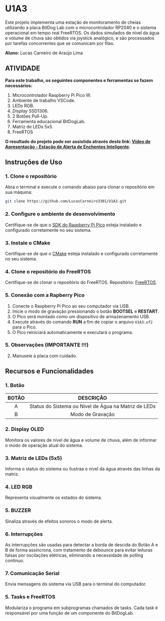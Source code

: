 # U1A3
Este projeto implementa uma estação de monitoramento de cheias utilizando a placa BitDog Lab com o microcontrolador RP2040 e o sistema operacional em tempo real FreeRTOS. Os dados simulados de nível da água e volume de chuva são obtidos via joystick analógico, e são processados por tarefas concorrentes que se comunicam por filas.

__Aluno:__
Lucas Carneiro de Araújo Lima

## ATIVIDADE 

__Para este trabalho, os seguintes componentes e ferramentas se fazem necessários:__
1) Microcontrolador Raspberry Pi Pico W.
2) Ambiente de trabalho VSCode.
3) LEDs RGB.
4) _Display_ SSD1306.
5) 2 Botões Pull-Up.
7) Ferramenta educacional BitDogLab.
8) Matriz de LEDs 5x5.
9) FreeRTOS

__O resultado do projeto pode ser assistido através deste link: [Vídeo de Apresentação - Estação de Alerta de Enchentes Inteligente](https://youtu.be/rIkyXRGFPso).__

## Instruções de Uso

### 1. Clone o repositório
Abra o terminal e execute o comando abaixo para clonar o repositório em sua máquina:
```bash
git clone https://github.com/LucasCarneiro3301/U1A3.git
```

### 2. Configure o ambiente de desenvolvimento
Certifique-se de que o [SDK do Raspberry Pi Pico](https://github.com/raspberrypi/pico-sdk) esteja instalado e configurado corretamente no seu sistema.

### 3. Instale o CMake
Certifique-se de que o [CMake](https://cmake.org/download/) esteja instalado e configurado corretamente no seu sistema.

### 4. Clone o repositório do FreeRTOS
Certifique-se de clonar o repositório do FreeRTOS. Repositório: [FreeRTOS](https://github.com/FreeRTOS/FreeRTOS-Kernel.git).

### 5. Conexão com a Rapberry Pico
1. Conecte o Raspberry Pi Pico ao seu computador via USB.
2. Inicie o modo de gravação pressionando o botão **BOOTSEL** e **RESTART**.
3. O Pico será montado como um dispositivo de armazenamento USB.
4. Execute através do comando **RUN** a fim de copiar o arquivo `U1A3.uf2` para o Pico.
5. O Pico reiniciará automaticamente e executará o programa.

### 5. Observações (IMPORTANTE !!!)
2. Manuseie a placa com cuidado.

## Recursos e Funcionalidades

### 1. Botão

| BOTÃO                            | DESCRIÇÃO                                     | 
|:----------------------------------:|:---------------------------------------------:|
| A                                  | Status do Sistema ou Nível de Água na Matriz de LEDs              | 
| B                                  | Modo de Gravação              | 

### 2. Display OLED
Monitora os valores de nível de água e volume de chuva, além de informar o modo de operação atual do sistema.

### 3. Matriz de LEDs (5x5)
Informa o status do sistema ou ilustraa o nível da água através das linhas da matriz.

### 4. LED RGB
Representa visualmente os estados do sistema.

### 5. BUZZER
Sinaliza através de efeitos sonoros o modo de alerta.

### 6. Interrupções
As interrupções são usadas para detectar a borda de descida do Botão A e B de forma assíncrona, com tratamento de debounce para evitar leituras falsas por oscilações elétricas, eliminando a necessidade de polling contínuo.

### 7. Comunicação Serial
Envia mensagens do sistema via USB para o terminal do computador.

### 5. Tasks e FreeRTOS
Modulariza o programa em subprogramas chamados de tasks. Cada task é responsável por uma função de um componente do BitDogLab.
